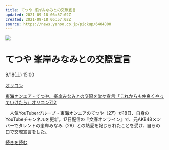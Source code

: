 ```yaml
---
title: てつや 峯岸みなみとの交際宣言
updated: 2021-09-18 06:57:02Z
created: 2021-09-18 06:57:02Z
source: https://news.yahoo.co.jp/pickup/6404800
---
```


![](https://news-pctr.c.yimg.jp/r/iwiz-tpc/images/tpc/2021/9/18/b40e2e875718c9a4c0fc2b3e988e539f1b920b3bb725dee323d50a4cd5957198.jpg)

# てつや 峯岸みなみとの交際宣言

9/18(土) 15:00

[オリコン](https://news.yahoo.co.jp/articles/30323b6824e3c53ca5e9e37c3f8250798c26a699/images/000)

[東海オンエア・てつや、峯岸みなみとの交際を堂々宣言「これからも仲良くやっていけたら」オリコン712](https://news.yahoo.co.jp/articles/30323b6824e3c53ca5e9e37c3f8250798c26a699)

　人気YouTuberグループ・東海オンエアのてつや（27）が18日、自身のYouTubeチャンネルを更新。17日配信の『文春オンライン』で、元AKB48メンバーでタレントの峯岸みなみ（28）との熱愛を報じられたことを受け、自らの口で交際宣言をした。

[続きを読む](https://news.yahoo.co.jp/articles/30323b6824e3c53ca5e9e37c3f8250798c26a699)